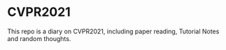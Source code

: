 # CVPR2021

This repo is a diary on CVPR2021, including paper reading, Tutorial Notes and random thoughts.
